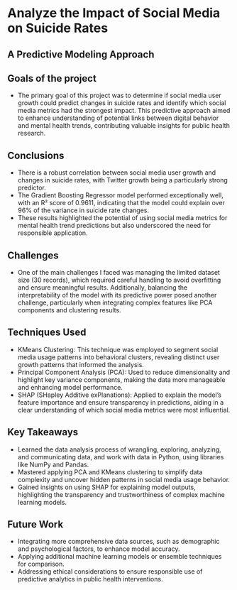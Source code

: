 # Analyze the Impact of Social Media on Suicide Rates
## A Predictive Modeling Approach

## Goals of the project
- The primary goal of this project was to determine if social media user growth could predict changes in suicide rates and identify which social media metrics had the strongest impact. This predictive approach aimed to enhance understanding of potential links between digital behavior and mental health trends, contributing valuable insights for public health research.

## Conclusions
- There is a robust correlation between social media user growth and changes in suicide rates, with Twitter growth being a particularly strong predictor.
- The Gradient Boosting Regressor model performed exceptionally well, with an R² score of 0.9611, indicating that the model could explain over 96% of the variance in suicide rate changes.
- These results highlighted the potential of using social media metrics for mental health trend predictions but also underscored the need for responsible application.
  
## Challenges
- One of the main challenges I faced was managing the limited dataset size (30 records), which required careful handling to avoid overfitting and ensure meaningful results. Additionally, balancing the interpretability of the model with its predictive power posed another challenge, particularly when integrating complex features like PCA components and clustering results.

## Techniques Used
- KMeans Clustering: This technique was employed to segment social media usage patterns into behavioral clusters, revealing distinct user growth patterns that informed the analysis.
- Principal Component Analysis (PCA): Used to reduce dimensionality and highlight key variance components, making the data more manageable and enhancing model performance.
- SHAP (SHapley Additive exPlanations): Applied to explain the model’s feature importance and ensure transparency in predictions, aiding in a clear understanding of which social media metrics were most influential.

## Key Takeaways
- Learned the data analysis process of wrangling, exploring, analyzing, and communicating data, and work with data in Python, using libraries like NumPy and Pandas.
- Mastered applying PCA and KMeans clustering to simplify data complexity and uncover hidden patterns in social media usage behavior.
- Gained insights on using SHAP for explaining model outputs, highlighting the transparency and trustworthiness of complex machine learning models.
  
## Future Work
- Integrating more comprehensive data sources, such as demographic and psychological factors, to enhance model accuracy.
- Applying additional machine learning models or ensemble techniques for comparison.
- Addressing ethical considerations to ensure responsible use of predictive analytics in public health interventions.



